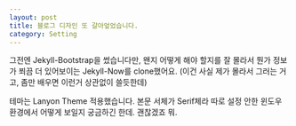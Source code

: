 ```yaml
---
layout: post
title: 블로그 디자인 또 갈아엎었습니다.
category: Setting
---
```


그전엔 Jekyll-Bootstrap을 썼습니다만, 왠지 어떻게 해야 할지를 잘 몰라서 뭔가 정보가 쬐끔 더 있어보이는 Jekyll-Now를 clone했어요. (이건 사실 제가 몰라서 그러는 거고, 좀만 배우면 이런거 상관없이 쓸듯한데)

테마는 Lanyon Theme 적용했습니다. 본문 서체가 Serif체라 따로 설정 안한 윈도우 환경에서 어떻게 보일지 궁금하긴 한데. 괜찮겠죠 뭐.

